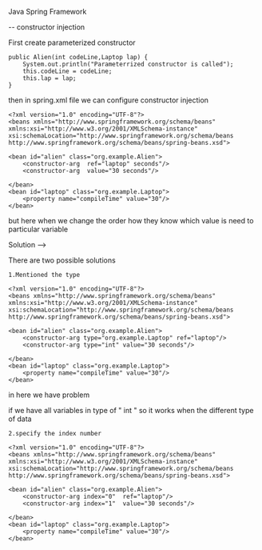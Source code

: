 Java Spring Framework

-- constructor injection

First create parameterized constructor

    public Alien(int codeLine,Laptop lap) {
        System.out.println("Parameterrized constructor is called");
        this.codeLine = codeLine;
        this.lap = lap;
    }

then in spring.xml file we can configure constructor injection

    <?xml version="1.0" encoding="UTF-8"?>
    <beans xmlns="http://www.springframework.org/schema/beans"
    xmlns:xsi="http://www.w3.org/2001/XMLSchema-instance"
    xsi:schemaLocation="http://www.springframework.org/schema/beans http://www.springframework.org/schema/beans/spring-beans.xsd">

    <bean id="alien" class="org.example.Alien">
        <constructor-arg  ref="laptop" seconds"/>
        <constructor-arg  value="30 seconds"/>

    </bean>
    <bean id="laptop" class="org.example.Laptop">
        <property name="compileTime" value="30"/>
    </bean>

but here when we change the order how they know which value is need to particular variable

Solution -->
    
There are two possible solutions
    
    1.Mentioned the type 

    <?xml version="1.0" encoding="UTF-8"?>
    <beans xmlns="http://www.springframework.org/schema/beans"
    xmlns:xsi="http://www.w3.org/2001/XMLSchema-instance"
    xsi:schemaLocation="http://www.springframework.org/schema/beans http://www.springframework.org/schema/beans/spring-beans.xsd">

    <bean id="alien" class="org.example.Alien">
        <constructor-arg type="org.example.Laptop" ref="laptop"/>
        <constructor-arg type="int" value="30 seconds"/>

    </bean>
    <bean id="laptop" class="org.example.Laptop">
        <property name="compileTime" value="30"/>
    </bean>

in here we have problem
    
   if we have all variables in type of " int "
   so it works when the different type of data
   

    2.specify the index number

    <?xml version="1.0" encoding="UTF-8"?>
    <beans xmlns="http://www.springframework.org/schema/beans"
    xmlns:xsi="http://www.w3.org/2001/XMLSchema-instance"
    xsi:schemaLocation="http://www.springframework.org/schema/beans http://www.springframework.org/schema/beans/spring-beans.xsd">

    <bean id="alien" class="org.example.Alien">
        <constructor-arg index="0"  ref="laptop"/>
        <constructor-arg index="1"  value="30 seconds"/>

    </bean>
    <bean id="laptop" class="org.example.Laptop">
        <property name="compileTime" value="30"/>
    </bean>
    